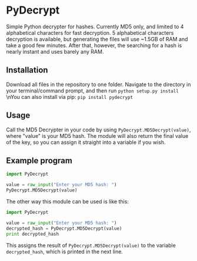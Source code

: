 PyDecrypt
=========

Simple Python decrypter for hashes. Currently MD5 only, and limited to 4 alphabetical characters for fast decryption.
5 alphabetical characters decryption is available, but generating the files will use ~1.5GB of RAM and take a good few minutes. After that, however, the searching for a hash is nearly instant and uses barely any RAM.

Installation
------------

Download all files in the repository to one folder. Navigate to the directory in your terminal/command prompt, and then run ```python setup.py install```
\nYou can also install via pip: ```pip install pydecrypt```

Usage 
------------

Call the MD5 Decrypter in your code by using ```PyDecrypt.MD5Decrypt(value)```, where "value" is your MD5 hash. The module will also return the final value of the key, so you can assign it straight into a variable if you wish.

Example program
-------------
```python
import PyDecrypt

value = raw_input("Enter your MD5 hash: ")
PyDecrypt.MD5Decrypt(value)
```

The other way this module can be used is like this:
```python
import PyDecrypt

value = raw_input("Enter your MD5 hash: ")
decrypted_hash = PyDecrypt.MD5Decrypt(value)
print decrypted_hash
```

This assigns the result of ```PyDecrypt.MD5Decrypt(value)``` to the variable ```decrypted_hash```, which is printed in the next line.

